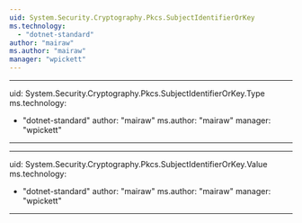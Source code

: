 ```yaml
---
uid: System.Security.Cryptography.Pkcs.SubjectIdentifierOrKey
ms.technology: 
  - "dotnet-standard"
author: "mairaw"
ms.author: "mairaw"
manager: "wpickett"
---
```


---
uid: System.Security.Cryptography.Pkcs.SubjectIdentifierOrKey.Type
ms.technology: 
  - "dotnet-standard"
author: "mairaw"
ms.author: "mairaw"
manager: "wpickett"
---

---
uid: System.Security.Cryptography.Pkcs.SubjectIdentifierOrKey.Value
ms.technology: 
  - "dotnet-standard"
author: "mairaw"
ms.author: "mairaw"
manager: "wpickett"
---
